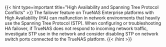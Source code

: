 &NewLine;

{{< hint type=important title="High Availability and Spanning Tree Protocol Conflicts" >}}
The failover feature on TrueNAS Enterprise platforms with High Availability (HA) can malfunction in network environments that heavily use the Spanning Tree Protocol (STP).
When configuring or troubleshooting HA failover, if TrueNAS does not respond to incoming network traffic, investigate STP use in the network and consider disabling STP on network switch ports connected to the TrueNAS platform.
{{< /hint >}}